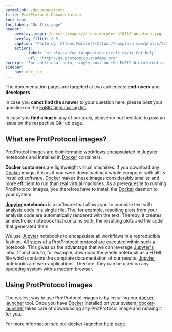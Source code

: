 ```yaml
---
permalink: /documentation/
title: ProtProtocol Documentation
toc: true
toc_label: "On this page"
header:
    overlay_image: /assets/images/alfons-morales-410757-unsplash.jpg
    overlay_filter: 0.5
    caption: "Photo by [Alfons Morales](https://unsplash.com/photos/YLSwjSy7stw?utm_source=unsplash&utm_medium=referral&utm_content=creditCopyText) on [Unsplash](https://unsplash.com/search/photos/book?utm_source=unsplash&utm_medium=referral&utm_content=creditCopyText)"
    actions:
        - label: "<i class='fas fa-question-circle'></i> Get help"
          url: "http://qa.proteomics-academy.org"
excerpt: "For additional help, simply post on the EuBIC bioinformatics mailing list."
sidebar:
    nav: doc_toc
---
```


The documentation pages are targeted at two audiences: **end-users** and **developers**. 

In case you **canot find the answer** to your question here, please post your question on the [EuBIC help mailing list](http://qa.proteomics-academy.org).

In case you **find a bug** in any of our tools, please do not hestitate to post an issue on the respective GitHub page.

## What are ProtProtocol images?

ProtProtcol images are bioinformatic workflows encapsulated in [Jupyter](https://jupyter.org) notebooks and installed in [Docker](https://www.docker.com) containers.

**Docker containers** are lightweight virtual machines. If you download any [Docker](https://www.docker.com) image, it is as if you were downloading a whole computer with all its installed software. [Docker](https://www.docker.com) makes these images considerably smaller and more efficient to run than real virtual machines. As a prerequesite to running ProtProtocol images, you therefore have to install the [Docker](https://www.docker.com) daemon to your system. 

**[Jupyter](https://jupyter.org) notebooks** is a software that allows you to combine text with analysis code in a single file. The, for example, resulting plots from your analysis code are automatically rendered with the text. Thereby, it creates an electronic notebook that contains both, the resulting plots and the code that generated them.

We use [Jupyter](https://jupyter.org) notebooks to encapsulate all workflows in a reproducible fashion. All steps of a ProtProtocol protocol are executed within such a notebook. This gives us the advantage that we can leverage [Jupyter's](https://jupyter.org) inbuilt functions to, for example, download the whole notebook as a HTML file which contains the complete documentation of our results. [Jupyter](https://jupyter.org) notebooks are web-applications. Therfore, they can be used on any operating system with a modern browser.

## Using ProtProtocol images

The easiest way to use ProtProtocol images is by installing our [docker-launcher](https://github.com/ProtProtocols/docker-launcher) tool. Once you have [Docker](https://www.docker.org) installed on your system, [docker-launcher](https://github.com/ProtProtocols/docker-launcher) takes care of downloading any ProtProtocol image and running it for you.

For more information see our [docker-launcher help page](/documentation/docker_launcher).
